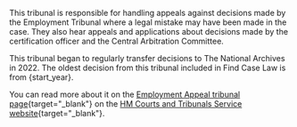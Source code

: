 This tribunal is responsible for handling appeals against decisions made by the Employment Tribunal where a legal mistake may have been made in the case. They also hear appeals and applications about decisions made by the certification officer and the Central Arbitration Committee.

This tribunal began to regularly transfer decisions to The National Archives in 2022. The oldest decision from this tribunal included in Find Case Law is from {start_year}.

You can read more about it on the [Employment Appeal tribunal page](https://www.gov.uk/courts-tribunals/employment-appeal-tribunal){target="\_blank"} on the [HM Courts and Tribunals Service website](https://www.gov.uk/government/organisations/hm-courts-and-tribunals-service/about){target="\_blank"}.
